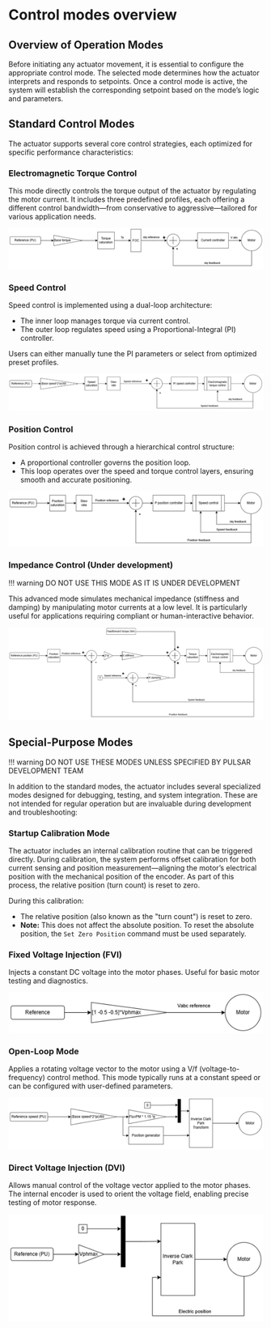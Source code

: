 # Control modes overview

## Overview of Operation Modes

Before initiating any actuator movement, it is essential to configure the appropriate control mode. The selected mode determines how the actuator interprets and responds to setpoints. Once a control mode is active, the system will establish the corresponding setpoint based on the mode’s logic and parameters.


## Standard Control Modes

The actuator supports several core control strategies, each optimized for specific performance characteristics:

### Electromagnetic Torque Control

This mode directly controls the torque output of the actuator by regulating the motor current. It includes three predefined profiles, each offering a different control bandwidth—from conservative to aggressive—tailored for various application needs.

![Te scheme](figs/Te_scheme.png)

### Speed Control

Speed control is implemented using a dual-loop architecture:

- The inner loop manages torque via current control.
- The outer loop regulates speed using a Proportional-Integral (PI) controller.

Users can either manually tune the PI parameters or select from optimized preset profiles.

![Spd scheme](figs/Spd_scheme.png)

### Position Control

Position control is achieved through a hierarchical control structure:

- A proportional controller governs the position loop.
- This loop operates over the speed and torque control layers, ensuring smooth and accurate positioning.

![Pos scheme](figs/Pos_scheme.png)

### Impedance Control (Under development)

!!! warning
    DO NOT USE THIS MODE AS IT IS UNDER DEVELOPMENT

This advanced mode simulates mechanical impedance (stiffness and damping) by manipulating motor currents at a low level. It is particularly useful for applications requiring compliant or human-interactive behavior. 

![Impedance scheme](figs/Impedance_scheme.png)

## Special-Purpose Modes

!!! warning
    DO NOT USE THESE MODES UNLESS SPECIFIED BY PULSAR DEVELOPMENT TEAM

In addition to the standard modes, the actuator includes several specialized modes designed for debugging, testing, and system integration. These are not intended for regular operation but are invaluable during development and troubleshooting:

### Startup Calibration Mode

The actuator includes an internal calibration routine that can be triggered directly. During calibration, the system performs offset calibration for both current sensing and position measurement—aligning the motor’s electrical position with the mechanical position of the encoder. As part of this process, the relative position (turn count) is reset to zero.

During this calibration:

- The relative position (also known as the "turn count") is reset to zero.
- **Note:** This does not affect the absolute position. To reset the absolute position, the `Set Zero Position` command must be used separately.

### Fixed Voltage Injection (FVI)

Injects a constant DC voltage into the motor phases. Useful for basic motor testing and diagnostics.

![FVI scheme](figs/FVI_scheme.png)

### Open-Loop Mode

Applies a rotating voltage vector to the motor using a V/f (voltage-to-frequency) control method. This mode typically runs at a constant speed or can be configured with user-defined parameters.

![OL scheme](figs/OL_scheme.png)

### Direct Voltage Injection (DVI)

Allows manual control of the voltage vector applied to the motor phases. The internal encoder is used to orient the voltage field, enabling precise testing of motor response.

![DVI scheme](figs/DVI_scheme.png)
